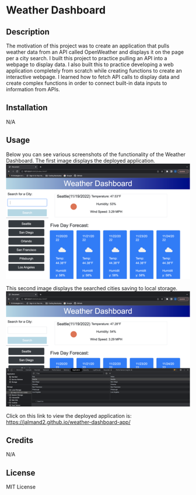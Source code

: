 # Weather Dashboard

## Description

The motivation of this project was to create an application that pulls weather data from an API called OpenWeather and displays it on the page per a city search. I built this project to practice pulling an API into a webpage to display data. I also built this to practice developing a web application completely from scratch while creating functions to create an interactive webpage. I learned how to fetch API calls to display data and create complex functions in order to connect built-in data inputs to information from APIs. 

## Installation

N/A

## Usage
Below you can see various screenshots of the functionality of the Weather Dashboard. The first image displays the deployed application.  
![Deployed Image](./assets/images/Weather%20Dashboard.png)

This second image displays the searched cities saving to local storage. 
![Local Storage](./assets/images/Local%20Storage%20Weather%20Dashboard.png)

Click on this link to view the deployed application is: https://jalmand2.github.io/weather-dashboard-app/

## Credits

N/A

## License

MIT License


